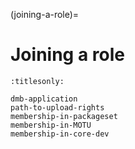 (joining-a-role)=
# Joining a role


```{toctree}
:titlesonly:

dmb-application
path-to-upload-rights
membership-in-packageset
membership-in-MOTU
membership-in-core-dev
```

